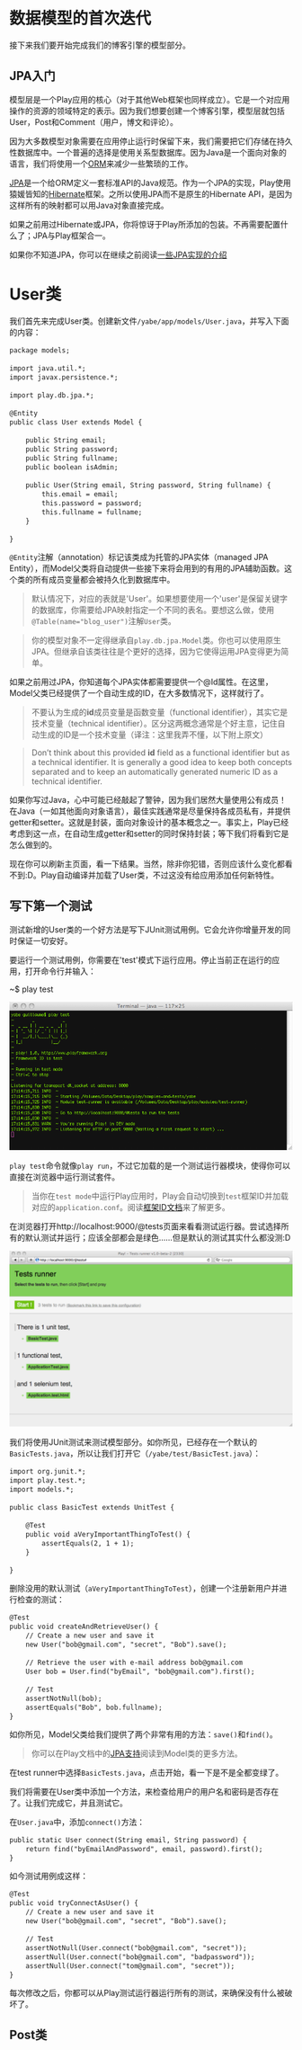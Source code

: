# 数据模型的首次迭代

接下来我们要开始完成我们的博客引擎的模型部分。

## JPA入门

模型层是一个Play应用的核心（对于其他Web框架也同样成立）。它是一个对应用操作的资源的领域特定的表示。因为我们想要创建一个博客引擎，模型层就包括User，Post和Comment（用户，博文和评论）。

因为大多数模型对象需要在应用停止运行时保留下来，我们需要把它们存储在持久性数据库中。一个普遍的选择是使用关系型数据库。因为Java是一个面向对象的语言，我们将使用一个[ORM](http://zh.wikipedia.org/wiki/%E5%AF%B9%E8%B1%A1%E5%85%B3%E7%B3%BB%E6%98%A0%E5%B0%84)来减少一些繁琐的工作。

[JPA](http://baike.baidu.com/view/1036852.htm)是一个给ORM定义一套标准API的Java规范。作为一个JPA的实现，Play使用猿媛皆知的[Hibernate](http://www.hibernate.org/)框架。之所以使用JPA而不是原生的Hibernate API，是因为这样所有的映射都可以用Java对象直接完成。

如果之前用过Hibernate或JPA，你将惊讶于Play所添加的包装。不再需要配置什么了；JPA与Play框架合一。

如果你不知道JPA，你可以在继续之前阅读[一些JPA实现的介绍](http://docs.oracle.com/javaee/6/tutorial/doc/bnbpz.html)

# User类

我们首先来完成User类。创建新文件`/yabe/app/models/User.java`，并写入下面的内容：

    package models;
 
    import java.util.*;
    import javax.persistence.*;
     
    import play.db.jpa.*;
     
    @Entity
    public class User extends Model {
     
        public String email;
        public String password;
        public String fullname;
        public boolean isAdmin;
        
        public User(String email, String password, String fullname) {
            this.email = email;
            this.password = password;
            this.fullname = fullname;
        }
     
    }
    
`@Entity`注解（annotation）标记该类成为托管的JPA实体（managed JPA Entity），而Model父类将自动提供一些接下来将会用到的有用的JPA辅助函数。这个类的所有成员变量都会被持久化到数据库中。

> 默认情况下，对应的表就是'User'。如果想要使用一个'user'是保留关键字的数据库，你需要给JPA映射指定一个不同的表名。要想这么做，使用`@Table(name="blog_user")`注解`User`类。

> 你的模型对象不一定得继承自`play.db.jpa.Model`类。你也可以使用原生JPA。但继承自该类往往是个更好的选择，因为它使得运用JPA变得更为简单。

如果之前用过JPA，你知道每个JPA实体都需要提供一个@Id属性。在这里，Model父类已经提供了一个自动生成的ID，在大多数情况下，这样就行了。

> 不要认为生成的**id**成员变量是函数变量（functional identifier），其实它是技术变量（technical identifier）。区分这两概念通常是个好主意，记住自动生成的ID是一个技术变量（译注：这里我弄不懂，以下附上原文）

> Don’t think about this provided **id** field as a functional identifier but as a technical identifier. It is generally a good idea to keep both concepts separated and to keep an automatically generated numeric ID as a technical identifier.

如果你写过Java，心中可能已经敲起了警钟，因为我们居然大量使用公有成员！在Java（一如其他面向对象语言），最佳实践通常是尽量保持各成员私有，并提供getter和setter。这就是封装，面向对象设计的基本概念之一。事实上，Play已经考虑到这一点，在自动生成getter和setter的同时保持封装；等下我们将看到它是怎么做到的。

现在你可以刷新主页面，看一下结果。当然，除非你犯错，否则应该什么变化都看不到:D。Play自动编译并加载了User类，不过这没有给应用添加任何新特性。

## 写下第一个测试

测试新增的User类的一个好方法是写下JUnit测试用例。它会允许你增量开发的同时保证一切安好。

要运行一个测试用例，你需要在'test'模式下运行应用。停止当前正在运行的应用，打开命令行并输入：

~$ play test

![test](image/guide2-0.png)

`play test`命令就像`play run`，不过它加载的是一个测试运行器模块，使得你可以直接在浏览器中运行测试套件。

> 当你在`test mode`中运行Play应用时，Play会自动切换到`test`框架ID并加载对应的`application.conf`。阅读[框架ID文档](http://www.playframework.com/documentation/1.2.7/ids)来了解更多。

在浏览器打开http://localhost:9000/@tests页面来看看测试运行器。尝试选择所有的默认测试并运行；应该全部都会是绿色……但是默认的测试其实什么都没测:D

![test runner](image/guide2-1.png)

我们将使用JUnit测试来测试模型部分。如你所见，已经存在一个默认的`BasicTests.java`，所以让我们打开它（`/yabe/test/BasicTest.java`）：

    import org.junit.*;
    import play.test.*;
    import models.*;
     
    public class BasicTest extends UnitTest {
     
        @Test
        public void aVeryImportantThingToTest() {
            assertEquals(2, 1 + 1);
        }
     
    }
    
删除没用的默认测试（`aVeryImportantThingToTest`），创建一个注册新用户并进行检查的测试：

    @Test
    public void createAndRetrieveUser() {
        // Create a new user and save it
        new User("bob@gmail.com", "secret", "Bob").save();
        
        // Retrieve the user with e-mail address bob@gmail.com
        User bob = User.find("byEmail", "bob@gmail.com").first();
        
        // Test 
        assertNotNull(bob);
        assertEquals("Bob", bob.fullname);
    }
    
如你所见，Model父类给我们提供了两个非常有用的方法：`save()`和`find()`。

> 你可以在Play文档中的[JPA支持](http://www.playframework.com/documentation/1.2.7/jpa)阅读到Model类的更多方法。

在test runner中选择`BasicTests.java`，点击开始，看一下是不是全都变绿了。

我们将需要在User类中添加一个方法，来检查给用户的用户名和密码是否存在了。让我们完成它，并且测试它。

在`User.java`中，添加`connect()`方法：

    public static User connect(String email, String password) {
        return find("byEmailAndPassword", email, password).first();
    }
    
如今测试用例成这样：

    @Test
    public void tryConnectAsUser() {
        // Create a new user and save it
        new User("bob@gmail.com", "secret", "Bob").save();
        
        // Test 
        assertNotNull(User.connect("bob@gmail.com", "secret"));
        assertNull(User.connect("bob@gmail.com", "badpassword"));
        assertNull(User.connect("tom@gmail.com", "secret"));
    }
    
每次修改之后，你都可以从Play测试运行器运行所有的测试，来确保没有什么被破坏了。

## Post类

